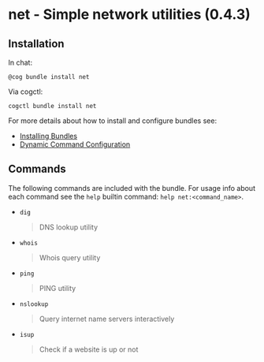 # net - Simple network utilities (0.4.3)



## Installation

In chat:

```
@cog bundle install net
```

Via cogctl:

```
cogctl bundle install net
```

For more details about how to install and configure bundles see:

* [Installing Bundles](https://cog-book.operable.io/#_installing_bundles)
* [Dynamic Command Configuration](https://cog-book.operable.io/#_dynamic_command_configuration)

## Commands

The following commands are included with the bundle. For usage info
about each command see the `help` builtin command: `help net:<command_name>`.

* `dig`
  > DNS lookup utility

* `whois`
  > Whois query utility

* `ping`
  > PING utility

* `nslookup`
  > Query internet name servers interactively

* `isup`
  > Check if a website is up or not
